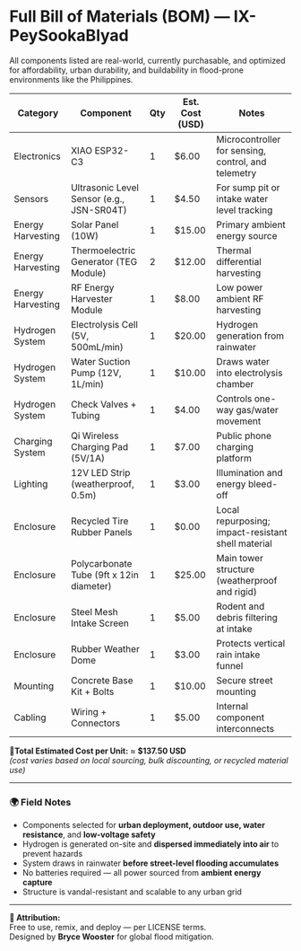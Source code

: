 # Full Bill of Materials (BOM) — IX-PeySookaBlyad  
All components listed are real-world, currently purchasable, and optimized for affordability, urban durability, and buildability in flood-prone environments like the Philippines.

| Category            | Component                                      | Qty | Est. Cost (USD) | Notes                                                             |
|---------------------|-----------------------------------------------|-----|------------------|-------------------------------------------------------------------|
| Electronics         | XIAO ESP32-C3                                 | 1   | $6.00           | Microcontroller for sensing, control, and telemetry              |
| Sensors             | Ultrasonic Level Sensor (e.g., JSN-SR04T)     | 1   | $4.50           | For sump pit or intake water level tracking                      |
| Energy Harvesting   | Solar Panel (10W)                              | 1   | $15.00          | Primary ambient energy source                                    |
| Energy Harvesting   | Thermoelectric Generator (TEG Module)         | 2   | $12.00          | Thermal differential harvesting                                  |
| Energy Harvesting   | RF Energy Harvester Module                    | 1   | $8.00           | Low power ambient RF harvesting                                  |
| Hydrogen System     | Electrolysis Cell (5V, 500mL/min)             | 1   | $20.00          | Hydrogen generation from rainwater                               |
| Hydrogen System     | Water Suction Pump (12V, 1L/min)              | 1   | $10.00          | Draws water into electrolysis chamber                            |
| Hydrogen System     | Check Valves + Tubing                         | 1   | $4.00           | Controls one-way gas/water movement                              |
| Charging System     | Qi Wireless Charging Pad (5V/1A)              | 1   | $7.00           | Public phone charging platform                                   |
| Lighting            | 12V LED Strip (weatherproof, 0.5m)            | 1   | $3.00           | Illumination and energy bleed-off                                |
| Enclosure           | Recycled Tire Rubber Panels                   | 1   | $0.00           | Local repurposing; impact-resistant shell material               |
| Enclosure           | Polycarbonate Tube (9ft x 12in diameter)      | 1   | $25.00          | Main tower structure (weatherproof and rigid)                    |
| Enclosure           | Steel Mesh Intake Screen                      | 1   | $5.00           | Rodent and debris filtering at intake                            |
| Enclosure           | Rubber Weather Dome                           | 1   | $3.00           | Protects vertical rain intake funnel                             |
| Mounting            | Concrete Base Kit + Bolts                     | 1   | $10.00          | Secure street mounting                                           |
| Cabling             | Wiring + Connectors                           | 1   | $5.00           | Internal component interconnects                                 |

**📍Total Estimated Cost per Unit:** ≈ **$137.50 USD**  
*(cost varies based on local sourcing, bulk discounting, or recycled material use)*

---

### 🌍 Field Notes

- Components selected for **urban deployment, outdoor use, water resistance**, and **low-voltage safety**
- Hydrogen is generated on-site and **dispersed immediately into air** to prevent hazards
- System draws in rainwater **before street-level flooding accumulates**
- No batteries required — all power sourced from **ambient energy capture**
- Structure is vandal-resistant and scalable to any urban grid

---

**📣 Attribution:**  
Free to use, remix, and deploy — per LICENSE terms.  
Designed by **Bryce Wooster** for global flood mitigation.  
